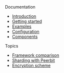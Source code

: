 
Documentation
- [Introduction](/)
- [Getting started](getting-started.md)
- [Examples](examples.md)
- [Configuration](configuration.md)
- [Components](components.md)

Topics
- [Framework comparison](difference.md)
- [Sharding with Peerbit](sharding/sharding.md)
- [Encryption scheme](encryption.md)




